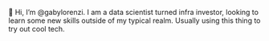 👋 Hi, I’m @gabylorenzi.
I am a data scientist turned infra investor, looking to learn some new skills outside of my typical realm. 
Usually using this thing to try out cool tech. 

<!---
gabylorenzi/gabylorenzi is a ✨ special ✨ repository because its `README.md` (this file) appears on your GitHub profile.
You can click the Preview link to take a look at your changes.
--->

